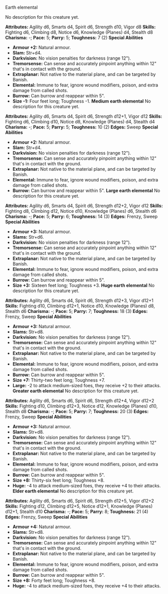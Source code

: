 Earth elemental

No description for this creature yet.

**Attributes:** Agility d6, Smarts d4, Spirit d6, Strength d10, Vigor
d8
**Skills:** Fighting d6, Climbing d8, Notice d6, Knowledge (Planes) d4,
Stealth d8
**Charisma:** -; **Pace:** 5; **Parry:** 5; **Toughness:** 7 (2)
**Special Abilities**
- **Armour +2:** Natural armour.
- **Slam:** Str+d4.
- **Darkvision:** No vision penalties for darkness (range 12").
- **Tremorsense:** Can sense and accurately pinpoint anything within
12" that's in contact with the ground.
- **Extraplanar:** Not native to the material plane, and can be targeted
by Banish.
- **Elemental:** Immune to fear, ignore wound modifiers, poison, and
extra damage from called shots.
- **Burrow:** Can burrow and reappear within 5".
- **Size -1:** Four feet long; Toughness -1.
**Medium earth elemental**
No description for this creature yet.

**Attributes:** Agility d6, Smarts d4, Spirit d6, Strength d12+1, Vigor
d12
**Skills:** Fighting d6, Climbing d10, Notice d8, Knowledge (Planes) d4,
Stealth d4
**Charisma:** -; **Pace:** 5; **Parry:** 5; **Toughness:** 10 (2)
**Edges:** Sweep
**Special Abilities**
- **Armour +2:** Natural armour.
- **Slam:** Str+d4.
- **Darkvision:** No vision penalties for darkness (range 12").
- **Tremorsense:** Can sense and accurately pinpoint anything within
12" that's in contact with the ground.
- **Extraplanar:** Not native to the material plane, and can be targeted
by Banish.
- **Elemental:** Immune to fear, ignore wound modifiers, poison, and
extra damage from called shots.
- **Burrow:** Can burrow and reappear within 5".
**Large earth elemental**
No description for this creature yet.

**Attributes:** Agility d6, Smarts d4, Spirit d6, Strength d12+2, Vigor
d12
**Skills:** Fighting d8, Climbing d12, Notice d10, Knowledge (Planes)
d6, Stealth d6
**Charisma:** -; **Pace:** 5; **Parry:** 6; **Toughness:** 14 (3)
**Edges:** Frenzy, Sweep
**Special Abilities**
- **Armour +3:** Natural armour.
- **Slams:** Str+d6.
- **Darkvision:** No vision penalties for darkness (range 12").
- **Tremorsense:** Can sense and accurately pinpoint anything within
12" that's in contact with the ground.
- **Extraplanar:** Not native to the material plane, and can be targeted
by Banish.
- **Elemental:** Immune to fear, ignore wound modifiers, poison, and
extra damage from called shots.
- **Burrow:** Can burrow and reappear within 5".
- **Size +3:** Sixteen feet long; Toughness +3.
**Huge earth elemental**
No description for this creature yet.

**Attributes:** Agility d6, Smarts d4, Spirit d6, Strength d12+3, Vigor
d12+1
**Skills:** Fighting d10, Climbing d12+1, Notice d10, Knowledge (Planes)
d8, Stealth d6
**Charisma:** -; **Pace:** 5; **Parry:** 7; **Toughness:** 18 (3)
**Edges:** Frenzy, Sweep
**Special Abilities**
- **Armour +3:** Natural armour.
- **Slams:** Str+d8.
- **Darkvision:** No vision penalties for darkness (range 12").
- **Tremorsense:** Can sense and accurately pinpoint anything within
12" that's in contact with the ground.
- **Extraplanar:** Not native to the material plane, and can be targeted
by Banish.
- **Elemental:** Immune to fear, ignore wound modifiers, poison, and
extra damage from called shots.
- **Burrow:** Can burrow and reappear within 5".
- **Size +7:** Thirty-two feet long; Toughness +7.
- **Large:** -2 to attack medium-sized foes, they receive +2 to their
attacks.
**Greater earth elemental**
No description for this creature yet.

**Attributes:** Agility d6, Smarts d6, Spirit d6, Strength d12+4, Vigor
d12+2
**Skills:** Fighting d10, Climbing d12+3, Notice d12, Knowledge (Planes)
d10, Stealth d8
**Charisma:** -; **Pace:** 5; **Parry:** 7; **Toughness:** 20 (3)
**Edges:** Frenzy, Sweep
**Special Abilities**
- **Armour +3:** Natural armour.
- **Slams:** Str+d8.
- **Darkvision:** No vision penalties for darkness (range 12").
- **Tremorsense:** Can sense and accurately pinpoint anything within
12" that's in contact with the ground.
- **Extraplanar:** Not native to the material plane, and can be targeted
by Banish.
- **Elemental:** Immune to fear, ignore wound modifiers, poison, and
extra damage from called shots.
- **Burrow:** Can burrow and reappear within 5".
- **Size +8:** Thirty-six feet long; Toughness +8.
- **Huge:** -4 to attack medium-sized foes, they receive +4 to their
attacks.
**Elder earth elemental**
No description for this creature yet.

**Attributes:** Agility d6, Smarts d6, Spirit d6, Strength d12+5, Vigor
d12+2
**Skills:** Fighting d12, Climbing d12+5, Notice d12+1, Knowledge
(Planes) d12+1, Stealth d10
**Charisma:** -; **Pace:** 5; **Parry:** 8; **Toughness:** 21 (4)
**Edges:** Frenzy, Sweep
**Special Abilities**
- **Armour +4:** Natural armour.
- **Slams:** Str+d8.
- **Darkvision:** No vision penalties for darkness (range 12").
- **Tremorsense:** Can sense and accurately pinpoint anything within
12" that's in contact with the ground.
- **Extraplanar:** Not native to the material plane, and can be targeted
by Banish.
- **Elemental:** Immune to fear, ignore wound modifiers, poison, and
extra damage from called shots.
- **Burrow:** Can burrow and reappear within 5".
- **Size +8:** Forty feet long; Toughness +8.
- **Huge:** -4 to attack medium-sized foes, they receive +4 to their
attacks.

